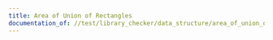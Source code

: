 ```yaml
---
title: Area of Union of Rectangles
documentation_of: //test/library_checker/data_structure/area_of_union_of_rectangles.test.py
---
```

